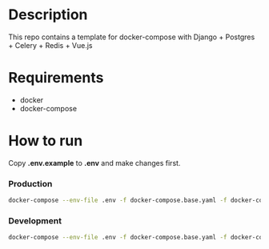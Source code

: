 # Description
This repo contains a template for docker-compose with Django + Postgres + Celery + Redis + Vue.js
# Requirements
- docker
- docker-compose
# How to run
Copy __.env.example__ to __.env__ and make changes first.

### Production
```sh
docker-compose --env-file .env -f docker-compose.base.yaml -f docker-compose.prod.yaml up -d
```
### Development
```sh
docker-compose --env-file .env -f docker-compose.base.yaml -f docker-compose.dev.yaml up -d
```